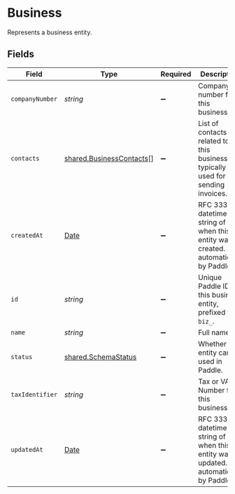 # Business

Represents a business entity.


## Fields

| Field                                                                                         | Type                                                                                          | Required                                                                                      | Description                                                                                   | Example                                                                                       |
| --------------------------------------------------------------------------------------------- | --------------------------------------------------------------------------------------------- | --------------------------------------------------------------------------------------------- | --------------------------------------------------------------------------------------------- | --------------------------------------------------------------------------------------------- |
| `companyNumber`                                                                               | *string*                                                                                      | :heavy_minus_sign:                                                                            | Company number for this business.                                                             | 123456789                                                                                     |
| `contacts`                                                                                    | [shared.BusinessContacts](../../models/shared/businesscontacts.md)[]                          | :heavy_minus_sign:                                                                            | List of contacts related to this business, typically used for sending invoices.               |                                                                                               |
| `createdAt`                                                                                   | [Date](https://developer.mozilla.org/en-US/docs/Web/JavaScript/Reference/Global_Objects/Date) | :heavy_minus_sign:                                                                            | RFC 3339 datetime string of when this entity was created. Set automatically by Paddle.        | 2024-10-12T07:20:50.52Z                                                                       |
| `id`                                                                                          | *string*                                                                                      | :heavy_minus_sign:                                                                            | Unique Paddle ID for this business entity, prefixed with `biz_`.                              | biz_01grrebrzaee2qj2fqqhmcyzaj                                                                |
| `name`                                                                                        | *string*                                                                                      | :heavy_minus_sign:                                                                            | Full name.                                                                                    |                                                                                               |
| `status`                                                                                      | [shared.SchemaStatus](../../models/shared/schemastatus.md)                                    | :heavy_minus_sign:                                                                            | Whether this entity can be used in Paddle.                                                    |                                                                                               |
| `taxIdentifier`                                                                               | *string*                                                                                      | :heavy_minus_sign:                                                                            | Tax or VAT Number for this business.                                                          | AB0123456789                                                                                  |
| `updatedAt`                                                                                   | [Date](https://developer.mozilla.org/en-US/docs/Web/JavaScript/Reference/Global_Objects/Date) | :heavy_minus_sign:                                                                            | RFC 3339 datetime string of when this entity was updated. Set automatically by Paddle.        | 2024-10-13T07:20:50.52Z                                                                       |